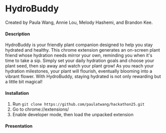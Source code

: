 # HydroBuddy

Created by Paula Wang, Annie Lou, Melody Hashemi, and Brandon Kee.

#### Description
HydroBuddy is your friendly plant companion designed to help you stay hydrated and healthy. This chrome extension generates an on-screen plant friend whose hydration needs mirror your own, reminding you when it's time to take a sip. Simply set your daily hydration goals and choose your plant seed, then sip away and watch your plant grow! As you reach your hydration milestones, your plant will flourish, eventually blooming into a vibrant flower. With HydroBuddy, staying hydrated is not only rewarding but a little bit magical!

#### Installation 
1. Run `git clone https://github.com/paulatwang/hackathon25.git`
2. Go to chrome://extensions/
3. Enable developer mode, then load the unpacked extension

#### Presentation 
